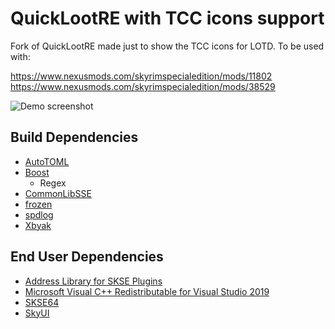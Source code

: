 # QuickLootRE with TCC icons support

Fork of QuickLootRE made just to show the TCC icons for LOTD. To be used with:

https://www.nexusmods.com/skyrimspecialedition/mods/11802
https://www.nexusmods.com/skyrimspecialedition/mods/38529

![Demo screenshot](https://github.com/Eloquence4/QuickLootRE/raw/master/screenshot.png)

## Build Dependencies
* [AutoTOML](https://github.com/Ryan-rsm-McKenzie/AutoTOML)
* [Boost](https://www.boost.org/)
	* Regex
* [CommonLibSSE](https://github.com/Ryan-rsm-McKenzie/CommonLibSSE)
* [frozen](https://github.com/serge-sans-paille/frozen)
* [spdlog](https://github.com/gabime/spdlog)
* [Xbyak](https://github.com/herumi/xbyak)

## End User Dependencies
* [Address Library for SKSE Plugins](https://www.nexusmods.com/skyrimspecialedition/mods/32444)
* [Microsoft Visual C++ Redistributable for Visual Studio 2019](https://support.microsoft.com/en-us/help/2977003/the-latest-supported-visual-c-downloads)
* [SKSE64](https://skse.silverlock.org/)
* [SkyUI](https://www.nexusmods.com/skyrimspecialedition/mods/12604)
